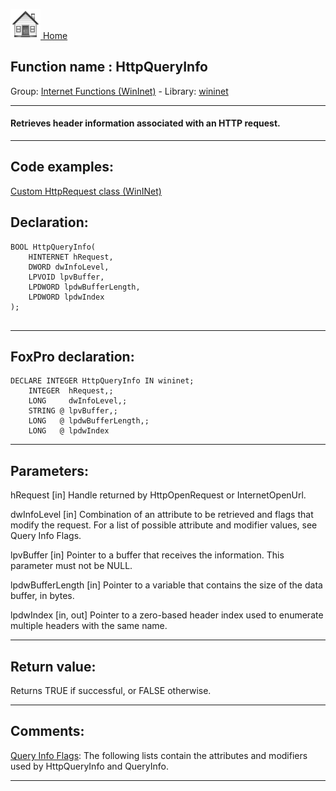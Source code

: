 [<img src="../../images/home.png"> Home ](https://github.com/VFPX/Win32API)  

## Function name : HttpQueryInfo
Group: [Internet Functions (WinInet)](../../functions_group.md#Internet_Functions_(WinInet))  -  Library: [wininet](../../Libraries.md#wininet)  
***  


#### Retrieves header information associated with an HTTP request.
***  


## Code examples:
[Custom HttpRequest class (WinINet)](../../samples/sample_185.md)  

## Declaration:
```foxpro  
BOOL HttpQueryInfo(
	HINTERNET hRequest,
	DWORD dwInfoLevel,
	LPVOID lpvBuffer,
	LPDWORD lpdwBufferLength,
	LPDWORD lpdwIndex
);
  
```  
***  


## FoxPro declaration:
```foxpro  
DECLARE INTEGER HttpQueryInfo IN wininet;
	INTEGER  hRequest,;
	LONG     dwInfoLevel,;
	STRING @ lpvBuffer,;
	LONG   @ lpdwBufferLength,;
	LONG   @ lpdwIndex  
```  
***  


## Parameters:
hRequest 
[in] Handle returned by HttpOpenRequest or InternetOpenUrl. 

dwInfoLevel 
[in] Combination of an attribute to be retrieved and flags that modify the request. For a list of possible attribute and modifier values, see Query Info Flags. 

lpvBuffer 
[in] Pointer to a buffer that receives the information. This parameter must not be NULL. 

lpdwBufferLength 
[in] Pointer to a variable that contains the size of the data buffer, in bytes. 

lpdwIndex 
[in, out] Pointer to a zero-based header index used to enumerate multiple headers with the same name.  
***  


## Return value:
Returns TRUE if successful, or FALSE otherwise.  
***  


## Comments:
[Query Info Flags](https://msdn.microsoft.com/en-us/library/windows/desktop/aa385351(v=vs.85).aspx): The following lists contain the attributes and modifiers used by HttpQueryInfo and QueryInfo.  
  
***  

